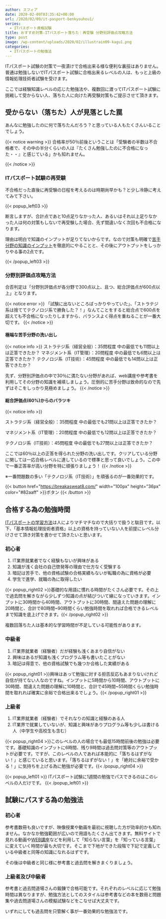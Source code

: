 ```yaml
---
author: スフィア
date: 2020-02-09T03:35:42+00:00
url: /2020/02/09/it-pasport-benkyouhou1/
series:
  - ITパスポート資格試験
title: おすすめ対策☆ITパスポート落ちた｜再受験 分野別評価点攻略方法
type: post
image: /wp-content/uploads/2020/02/illustrain09-kagu1.png
categories:
  - ITパスポートの勉強法
---
```

ITパスポート試験の対策で一夜漬けで合格出来る様な便利な裏技はありません。普通は勉強しないでITパスポート試験に合格出来るレベルの人は、もっと上級の情報処理技術者試験を受けます。

ここでは経験知識レベルの応じた勉強法や、複数回に渡ってITパスポート試験に挑戦して受からない人、落ちた人に向けた再受験対策もご提示させて頂きます。


## 受からない（落ちた）人が見落とした罠

あんなに勉強したのに何で落ちたんだろう？と思っている人もたくさんいることでしょう。

{{< notice warning >}}
合格率が50％前後ということは「受験者の半数は不合格者で、その中の半分くらいの人は『たくさん勉強したのに不合格になった・・』と感じている」かも知れません。

{{< /notice >}}
### ITパスポート試験の再受験

不合格だった直後に再受験の日程を考えるのは時期尚早かも？と少し冷静に考えてみて下さい。

{{< popup_left03 >}}

断言しますが、合計点であと10点足りなかった人、あるいはそれ以上足りなかった人は何の対策もしないで再受験した場合、先ず間違いなく次回も不合格になります。

理由は明白で知識のインプットが足りてないからです。なので対策も明確で[苦手分野の知識のインプット](https://breakasweat8.com/2020/02/09/it-pasport-tusin-kouza/#udemyit%E3%83%91%E3%82%B9%E3%83%9D%E3%83%BC%E3%83%88%E9%80%9A%E4%BF%A1%E8%AC%9B%E5%BA%A7)を徹底的にやることと、その後にアウトプットをしっかりやる事の2点です。

{{< /popup_left03 >}}

### 分野別評価点攻略方法

合否判定は「分野別評価点が各分野で300点以上、且つ、総合評価点が600点以上」となります。

{{< notice error >}}
「試験に出ないところばっかりやっていた」、「ストラテジ系は捨ててテクノロジ系で勝負した？！」なんてことをすると総合点で600点を超えても不合格になったりしますから、バランスよく得点を重ねることが一番大切です。
{{< /notice >}}

#### 極端な苦手分野の洗い出し

{{< notice info >}}
ストラテジ系（経営全般）：35問程度 中の最低でも11問以上は正答できたか？
マネジメント系（IT管理）：20問程度 中の最低でも6問以上は正答できたか？
テクノロジ系（IT技術）：45問程度 中の最低でも14問以上は正答できたか？

先ず、分野別評価点の中で30％に満たない分野があれば、web講座や参考書を利用してその分野の知識を補填しましょう。圧倒的に苦手分野は致命的なので先ずはそこをしっかり見極めましょう。
{{< /notice >}}

#### 総合評価点(60%)からのバラツキ

{{< notice info >}}

ストラテジ系（経営全般）：35問程度 中の最低でも21問以上は正答できたか？

マネジメント系（IT管理）：20問程度 中の最低でも12問以上は正答できたか？

テクノロジ系（IT技術）：45問程度 中の最低でも27問以上は正答できたか？

ここでは60％以上の正答を得られた分野の洗い出しです。クリアしている分野に関しては一応合格レベルに達しているので標準と思って良いでしょう。この中で一番正答率が高い分野を特に頑張りましょう！
{{< /notice >}}

※一番問題数の多い「テクノロジ系（IT技術）」を頑張るのが一番効果的です。

{{< button href="https://breakasweat8.com/" width="100px" height="36px" color="#82aaff" >}}ボタン
{{< /button >}}


## 合格する為の勉強時間

[ITパスポートの学習方法](https://breakasweat8.com/2020/02/09/it-pasport-tusin-kouza/#span-idit-2it%E3%83%91%E3%82%B9%E3%83%9D%E3%83%BC%E3%83%88%E3%81%AE%E5%AD%A6%E7%BF%92%E6%96%B9%E6%B3%95span)は人によりマチマチなので大括りで扱うと駄目です。以下、「基本情報処理技術者資格」以上の資格を持っていない人を前提にレベル分けさせて頂き対策を書かせて頂きたいと思います。

### 初心者

1. IT業界就業者でなく経験もないが興味がある
2. 知識が浅く会社の自己啓発等の理由で仕方なく受験する
3. 暗記は苦手で、他の資格試験の合格実績もないが転職の為に資格が必要
4. 学生で進学、就職の為に取得したい

{{< popup_right02 >}}基礎的な用語に慣れる時間がたくさん必要です。その上で過去問を解きながら少しずつ知識の点が結びついて線になっていきます。インプットに30時間から40時間、アウトプットに30時間、間違えた問題の理解に20時間と、合計で80時間~90時間くらい勉強時間を取れれば合格できるレベルまで知識を底上げできます。{{< /popup_right02 >}}

複数回落ちた人は基本的な学習時間が不足している可能性があります。

### 中級者

1. IT業界就業者（経験者）だが経験も浅くあまり自信がない
2. 興味はあるが知識も浅くプログラム等も書いたことがない
3. 暗記は得意で、他の資格試験でも幾つか合格した実績がある

{{< popup_right01 >}}興味はあって勉強に対する拒否反応もあまりないけれど自信が持てない人なのですね。インプットに5時間から10時間、アウトプットに30時間、間違えた問題の理解に10時間と、合計で45時間~55時間くらい勉強時間を取れれば確実に余裕で合格出来るでしょう。{{< /popup_right01 >}}

### 上級者

1. IT業界就業者（経験者）でそれなりの知識と経験のある人
2. IT業界で就業していないが、知識と興味がありプログラム等も少しは書ける人（中学生や高校生も含む）

{{< popup_right04 >}}このレベルの人の場合でも最低15時間前後の勉強は必要です。基礎知識のインプットに6時間、残り9時間は過去問対策等のアウトプットが必要です。ですが、このレベルの人であれば本能的に「落ちるはずがない！」と感じていると思います。「落ちるはずがない！」を「絶対に余裕で受かる！」に気持ちを上げる為に勉強が必要です。{{< /popup_right04 >}}

{{< popup_left01 >}}
          ITパスポート試験に1週間の勉強でパスできるのはこのレベルの人だけです。
{{< /popup_left01 >}}

## 試験にパスする為の勉強法

### 初心者

参考書数冊も良いですが、映像授業や動画を最初に視聴した方が効率的</span>かも知れません。なかなか勉強範囲が広いので用語もたくさん出てきます。無料サイトで見れる動画や[WEB講座](/2020/02/09/it-pasport-tusin-kouza/)などを利用して「知らない言葉」を「知っている言葉」に変えていく時間が最も大切です。そこまで下地ができた段階で下記で定義している中級者と同等の知識になれるはずです。

その後は中級者と同じ様に参考書と過去問を解きまくりましょう。

### 上級者及び中級者

参考書と過去問道場さんの鍛錬で合格可能です。それぞれのレベルに応じて勉強時間は異なりますが、勉強方法としてのスタイルは参考書などの本を数冊と問題集や過去問道場さんの模擬試験などをこなせば大丈夫です。

いずれにしても過去問を只管解く事が一番効果的な勉強法です。